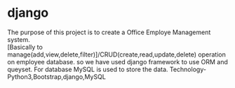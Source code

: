 # django
The purpose of this project is to create a Office Employe Management system.<br/>
[Basically to manage(add,view,delete,filter)]/CRUD(create,read,update,delete) operation on employee database. 
so we have used django framework to use ORM and queyset.
For database MySQL is used to store the data.
Technology-Python3,Bootstrap,django,MySQL
